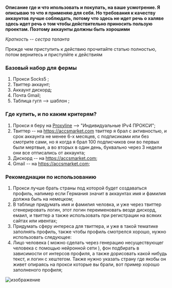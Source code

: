 __Описание где и что ипользовать и покупать, на ваше усмотрение. Я описываю то что я применяю для себя. Но требования к качеству аккаунтов лучше соблюдать, потому что здесь не идет речь о халяве здесь идет речь о том чтобы действительно приносить пользую проектам. Поэтому аккаунты должны быть хорошими__

_Краткость -- сестра таланта_

Прежде чем приступить к действию прочитайте статью полностью, потом вернитесь и приступйте к действиям

### Базовый набор для фермы

1. Прокси Socks5 ;
2. Твиттер аккаунт;
3. Аккаунт дискорд;
4. Почта Gmail;
5. Таблица гугл --> шаблон ;

### Где купить, и по каким критерям?

1. Прокси я беру на [Proxyline](https://proxyline.net/) --> "Индивидуальные IPv4 ПРОКСИ";
2. Твиттер -- на https://accsmarket.com твиттер я брал с активностью, и срок аккаунта не менее 6-х месяцев, с подписиками или без смотрите сами, но я когда я брал 100 подписчиков они во первых были мертвые, а во вторых в один день, буквально через 3 недели они все отписались от аккаунта;
3. Дискорд -- на https://accsmarket.com;
4. Gmail -- на https://accsmarket.com;


### Рекомеднации по использованию

1. Прокси лучше брать страны под которой будет создаваться профиль, напимер если Германия значит в аккаунтах имя и фамилия должна быть на немецком;
2. В таблице придумать имя и фамилия человка, и уже через твиттер сгенерировать логин, этот логин переименовать везде дискорд, емаил, и твиттер а также использовать при регистрации на всяких сайтах или ивентах;
3. Придумать сферу интереса для твиттера, и уже в такой тематике заполнять профиль, также чтобы профиль смотрелся хорошо, нужно использовать следующее:
4. Лицо человека ( можно сделать через генерацию несуществующег человека с помощью нейронной сети ), фон подбирать в зависимости от интерсов профиля, а также дорисовать какой нибудь текст, и логин с хештегом. Также нужно указать страну где якобы он живет опираясь на прокси которые вы брали, вот пример хорошо заполненого профиля;

![изображение](https://user-images.githubusercontent.com/17593539/216698621-5d5fa209-5be9-4a5a-ae09-763949c1cb7e.png)
